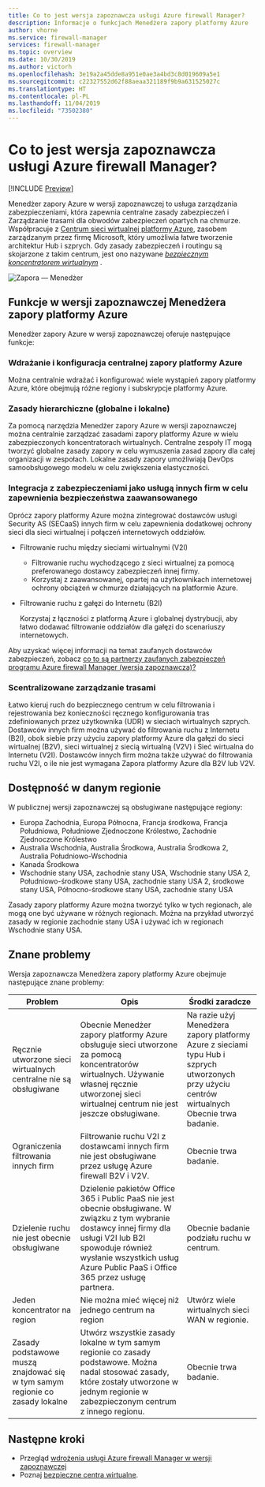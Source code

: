 ```yaml
---
title: Co to jest wersja zapoznawcza usługi Azure firewall Manager?
description: Informacje o funkcjach Menedżera zapory platformy Azure
author: vhorne
ms.service: firewall-manager
services: firewall-manager
ms.topic: overview
ms.date: 10/30/2019
ms.author: victorh
ms.openlocfilehash: 3e19a2a45dde8a951e0ae3a4bd3c8d019609a5e1
ms.sourcegitcommit: c22327552d62f88aeaa321189f9b9a631525027c
ms.translationtype: HT
ms.contentlocale: pl-PL
ms.lasthandoff: 11/04/2019
ms.locfileid: "73502380"
---
```

# <a name="what-is-azure-firewall-manager-preview"></a>Co to jest wersja zapoznawcza usługi Azure firewall Manager?

[!INCLUDE [Preview](../../includes/firewall-manager-preview-notice.md)]

Menedżer zapory Azure w wersji zapoznawczej to usługa zarządzania zabezpieczeniami, która zapewnia centralne zasady zabezpieczeń i Zarządzanie trasami dla obwodów zabezpieczeń opartych na chmurze. Współpracuje z [Centrum sieci wirtualnej platformy Azure](../virtual-wan/virtual-wan-about.md#resources), zasobem zarządzanym przez firmę Microsoft, który umożliwia łatwe tworzenie architektur Hub i szprych. Gdy zasady zabezpieczeń i routingu są skojarzone z takim centrum, jest ono nazywane *[bezpiecznym koncentratorem wirtualnym](secured-virtual-hub.md)* . 

![Zapora — Menedżer](media/overview/firewall-manager-conceptual.png)

## <a name="azure-firewall-manager-preview-features"></a>Funkcje w wersji zapoznawczej Menedżera zapory platformy Azure

Menedżer zapory Azure w wersji zapoznawczej oferuje następujące funkcje:

### <a name="central-azure-firewall-deployment-and-configuration"></a>Wdrażanie i konfiguracja centralnej zapory platformy Azure

Można centralnie wdrażać i konfigurować wiele wystąpień zapory platformy Azure, które obejmują różne regiony i subskrypcje platformy Azure. 

### <a name="hierarchical-policies-global-and-local"></a>Zasady hierarchiczne (globalne i lokalne)

Za pomocą narzędzia Menedżer zapory Azure w wersji zapoznawczej można centralnie zarządzać zasadami zapory platformy Azure w wielu zabezpieczonych koncentratorach wirtualnych. Centralne zespoły IT mogą tworzyć globalne zasady zapory w celu wymuszenia zasad zapory dla całej organizacji w zespołach. Lokalne zasady zapory umożliwiają DevOps samoobsługowego modelu w celu zwiększenia elastyczności.

### <a name="integrated-with-third-party-security-as-a-service-for-advanced-security"></a>Integracja z zabezpieczeniami jako usługą innych firm w celu zapewnienia bezpieczeństwa zaawansowanego

Oprócz zapory platformy Azure można zintegrować dostawców usługi Security AS (SECaaS) innych firm w celu zapewnienia dodatkowej ochrony sieci dla sieci wirtualnej i połączeń internetowych oddziałów.

- Filtrowanie ruchu między sieciami wirtualnymi (V2I)

   - Filtrowanie ruchu wychodzącego z sieci wirtualnej za pomocą preferowanego dostawcy zabezpieczeń innej firmy.
   - Korzystaj z zaawansowanej, opartej na użytkownikach internetowej ochrony obciążeń w chmurze działających na platformie Azure.

- Filtrowanie ruchu z gałęzi do Internetu (B2I)

   Korzystaj z łączności z platformą Azure i globalnej dystrybucji, aby łatwo dodawać filtrowanie oddziałów dla gałęzi do scenariuszy internetowych.

Aby uzyskać więcej informacji na temat zaufanych dostawców zabezpieczeń, zobacz [co to są partnerzy zaufanych zabezpieczeń programu Azure firewall Manager (wersja zapoznawcza)?](trusted-security-partners.md)

### <a name="centralized-route-management"></a>Scentralizowane zarządzanie trasami

Łatwo kieruj ruch do bezpiecznego centrum w celu filtrowania i rejestrowania bez konieczności ręcznego konfigurowania tras zdefiniowanych przez użytkownika (UDR) w sieciach wirtualnych szprych. Dostawców innych firm można używać do filtrowania ruchu z Internetu (B2I), obok siebie przy użyciu zapory platformy Azure dla gałęzi do sieci wirtualnej (B2V), sieci wirtualnej z siecią wirtualną (V2V) i Sieć wirtualna do Internetu (V2I). Dostawców innych firm można także używać do filtrowania ruchu V2I, o ile nie jest wymagana Zapora platformy Azure dla B2V lub V2V. 

## <a name="region-availability"></a>Dostępność w danym regionie

W publicznej wersji zapoznawczej są obsługiwane następujące regiony:

- Europa Zachodnia, Europa Północna, Francja środkowa, Francja Południowa, Południowe Zjednoczone Królestwo, Zachodnie Zjednoczone Królestwo
- Australia Wschodnia, Australia Środkowa, Australia Środkowa 2, Australia Południowo-Wschodnia
- Kanada Środkowa
- Wschodnie stany USA, zachodnie stany USA, Wschodnie stany USA 2, Południowo-środkowe stany USA, zachodnie stany USA 2, środkowe stany USA, Północno-środkowe stany USA, zachodnie stany USA

Zasady zapory platformy Azure można tworzyć tylko w tych regionach, ale mogą one być używane w różnych regionach. Można na przykład utworzyć zasady w regionie zachodnie stany USA i używać ich w regionach Wschodnie stany USA. 

## <a name="known-issues"></a>Znane problemy

Wersja zapoznawcza Menedżera zapory platformy Azure obejmuje następujące znane problemy:

|Problem  |Opis  |Środki zaradcze  |
|---------|---------|---------|
|Ręcznie utworzone sieci wirtualnych centralne nie są obsługiwane|Obecnie Menedżer zapory platformy Azure obsługuje sieci utworzone za pomocą koncentratorów wirtualnych. Używanie własnej ręcznie utworzonej sieci wirtualnej centrum nie jest jeszcze obsługiwane.|Na razie użyj Menedżera zapory platformy Azure z sieciami typu Hub i szprych utworzonych przy użyciu centrów wirtualnych<br>Obecnie trwa badanie.
|Ograniczenia filtrowania innych firm|Filtrowanie ruchu V2I z dostawcami innych firm nie jest obsługiwane przez usługę Azure firewall B2V i V2V.|Obecnie trwa badanie.|
|Dzielenie ruchu nie jest obecnie obsługiwane|Dzielenie pakietów Office 365 i Public PaaS nie jest obecnie obsługiwane. W związku z tym wybranie dostawcy innej firmy dla usługi V2I lub B2I spowoduje również wysłanie wszystkich usług Azure Public PaaS i Office 365 przez usługę partnera.|Obecnie badanie podziału ruchu w centrum.
|Jeden koncentrator na region|Nie można mieć więcej niż jednego centrum na region|Utwórz wiele wirtualnych sieci WAN w regionie.|
|Zasady podstawowe muszą znajdować się w tym samym regionie co zasady lokalne|Utwórz wszystkie zasady lokalne w tym samym regionie co zasady podstawowe. Można nadal stosować zasady, które zostały utworzone w jednym regionie w zabezpieczonym centrum z innego regionu.|Obecnie trwa badanie.|

## <a name="next-steps"></a>Następne kroki

- Przegląd [wdrożenia usługi Azure firewall Manager w wersji zapoznawczej](deployment-overview.md)
- Poznaj [bezpieczne centra wirtualne](secured-virtual-hub.md).